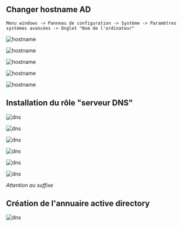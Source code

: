 ## Changer hostname AD
```
Menu windows -> Panneau de configuration -> Système -> Paramètres systèmes avancées -> Onglet "Nom de l'ordinateur"
```

![hostname](hostname/img0.png)

![hostname](hostname/img1.png)

![hostname](hostname/img2.png)

![hostname](hostname/img3.png)

![hostname](hostname/img4.png)

## Installation du rôle "serveur DNS"
![dns](dns/img0.png)

![dns](dns/img1.png)

![dns](dns/img2.png)

![dns](dns/img3.png)

![dns](dns/img4.png)

![dns](dns/img5.png)

*Attention au suffixe*

## Création de l'annuaire active directory
![dns](ad/img0.png)